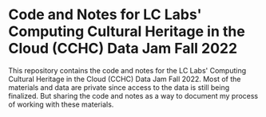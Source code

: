# Code and Notes for LC Labs' Computing Cultural Heritage in the Cloud (CCHC) Data Jam Fall 2022

This repository contains the code and notes for the LC Labs' Computing Cultural Heritage in the Cloud (CCHC) Data Jam Fall 2022. Most of the materials and data are private since access to the data is still being finalized. But sharing the code and notes as a way to document my process of working with these materials.
